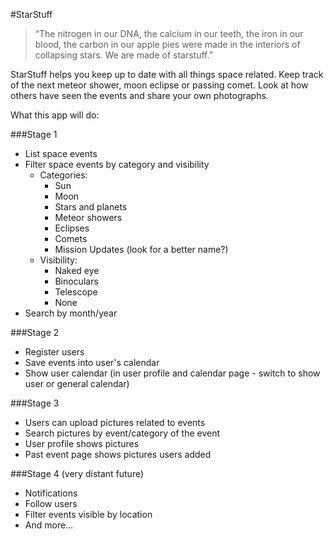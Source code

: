 #StarStuff

>“The nitrogen in our DNA, the calcium in our teeth, the iron in our blood, the carbon in our apple pies were made in the interiors of collapsing stars. We are made of starstuff.” 

StarStuff helps you keep up to date with all things space related. Keep track of the next meteor shower, moon eclipse or passing comet. Look at how others have seen the events and share your own photographs.

What this app will do:

###Stage 1
- List space events
- Filter space events by category and visibility
    + Categories:
        * Sun
        * Moon
        * Stars and planets
        * Meteor showers
        * Eclipses
        * Comets
        * Mission Updates (look for a better name?)
    + Visibility:
        * Naked eye
        * Binoculars
        * Telescope
        * None
- Search by month/year

###Stage 2
- Register users
- Save events into user's calendar
- Show user calendar (in user profile and calendar page - switch to show user or general calendar)

###Stage 3
- Users can upload pictures related to events
- Search pictures by event/category of the event
- User profile shows pictures
- Past event page shows pictures users added

###Stage 4 (very distant future)
- Notifications
- Follow users
- Filter events visible by location
- And more…


